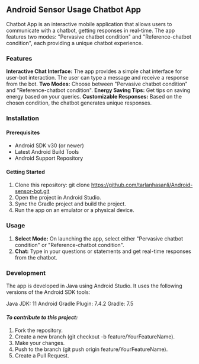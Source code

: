 ## Android Sensor Usage Chatbot App
Chatbot App is an interactive mobile application that allows users to communicate with a chatbot, 
getting responses in real-time. The app features two modes: "Pervasive chatbot condition" and 
"Reference-chatbot condition", each providing a unique chatbot experience.

### Features
  **Interactive Chat Interface:** The app provides a simple chat interface for user-bot interaction. The user can type a message and receive a response from the bot.
  **Two Modes:** Choose between "Pervasive chatbot condition" and "Reference-chatbot condition".
  **Energy Saving Tips:** Get tips on saving energy based on your queries.
  **Customizable Responses:** Based on the chosen condition, the chatbot generates unique responses.

### Installation

#### Prerequisites
- Android SDK v30 (or newer)
- Latest Android Build Tools 
- Android Support Repository

#### Getting Started
1. Clone this repository: git clone https://github.com/tarlanhasanli/Android-sensor-bot.git
2. Open the project in Android Studio.
3. Sync the Gradle project and build the project.
4. Run the app on an emulator or a physical device.

### Usage

1. **Select Mode:** On launching the app, select either "Pervasive chatbot condition" or "Reference-chatbot condition".
2. **Chat:** Type in your questions or statements and get real-time responses from the chatbot.

### Development
The app is developed in Java using Android Studio. It uses the following versions of the Android SDK tools:

Java JDK: 11
Android Gradle Plugin: 7.4.2
Gradle: 7.5

#### _To contribute to this project:_

1. Fork the repository.
2. Create a new branch (git checkout -b feature/YourFeatureName).
3. Make your changes.
4. Push to the branch (git push origin feature/YourFeatureName).
5. Create a Pull Request.
